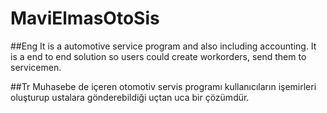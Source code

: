 # MaviElmasOtoSis
##Eng
It is a automotive service program and also including accounting. It is a end to end solution so users could create workorders, send them to servicemen.

##Tr
Muhasebe de içeren otomotiv servis programı kullanıcıların işemirleri oluşturup ustalara gönderebildiği uçtan uca bir çözümdür.
